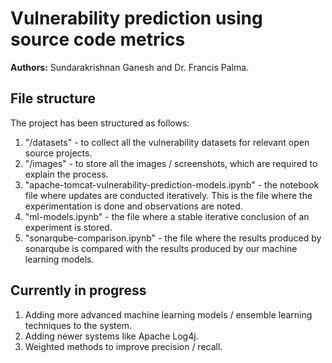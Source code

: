 # Vulnerability prediction using source code metrics
**Authors:** Sundarakrishnan Ganesh and Dr. Francis Palma. 
## File structure
The project has been structured as follows:
1. "/datasets" - to collect all the vulnerability datasets for relevant open source projects.
2. "/images" - to store all the images / screenshots, which are required to explain the process.
3. "apache-tomcat-vulnerability-prediction-models.ipynb" - the notebook file where updates are conducted iteratively. This is the file where the experimentation is done and observations are noted.
4. "ml-models.ipynb" - the file where a stable iterative conclusion of an experiment is stored.
5. "sonarqube-comparison.ipynb" - the file where the results produced by sonarqube is compared with the results produced by our machine learning models.
## Currently in progress
1. Adding more advanced machine learning models / ensemble learning techniques to the system.
2. Adding newer systems like Apache Log4j.
3. Weighted methods to improve precision / recall.